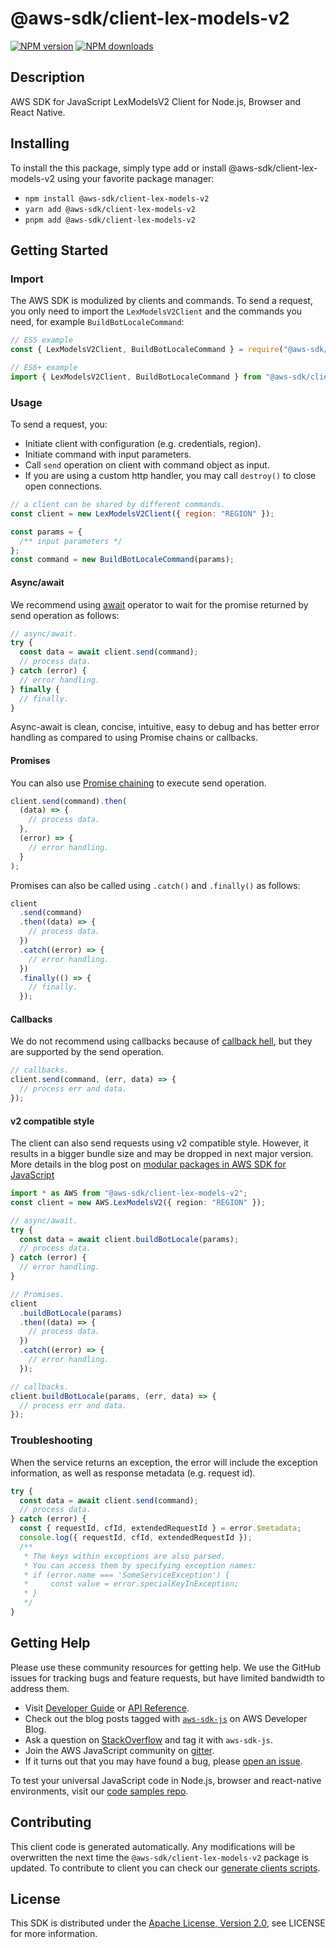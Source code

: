 # @aws-sdk/client-lex-models-v2

[![NPM version](https://img.shields.io/npm/v/@aws-sdk/client-lex-models-v2/latest.svg)](https://www.npmjs.com/package/@aws-sdk/client-lex-models-v2)
[![NPM downloads](https://img.shields.io/npm/dm/@aws-sdk/client-lex-models-v2.svg)](https://www.npmjs.com/package/@aws-sdk/client-lex-models-v2)

## Description

AWS SDK for JavaScript LexModelsV2 Client for Node.js, Browser and React Native.

<p></p>

## Installing

To install the this package, simply type add or install @aws-sdk/client-lex-models-v2
using your favorite package manager:

- `npm install @aws-sdk/client-lex-models-v2`
- `yarn add @aws-sdk/client-lex-models-v2`
- `pnpm add @aws-sdk/client-lex-models-v2`

## Getting Started

### Import

The AWS SDK is modulized by clients and commands.
To send a request, you only need to import the `LexModelsV2Client` and
the commands you need, for example `BuildBotLocaleCommand`:

```js
// ES5 example
const { LexModelsV2Client, BuildBotLocaleCommand } = require("@aws-sdk/client-lex-models-v2");
```

```ts
// ES6+ example
import { LexModelsV2Client, BuildBotLocaleCommand } from "@aws-sdk/client-lex-models-v2";
```

### Usage

To send a request, you:

- Initiate client with configuration (e.g. credentials, region).
- Initiate command with input parameters.
- Call `send` operation on client with command object as input.
- If you are using a custom http handler, you may call `destroy()` to close open connections.

```js
// a client can be shared by different commands.
const client = new LexModelsV2Client({ region: "REGION" });

const params = {
  /** input parameters */
};
const command = new BuildBotLocaleCommand(params);
```

#### Async/await

We recommend using [await](https://developer.mozilla.org/en-US/docs/Web/JavaScript/Reference/Operators/await)
operator to wait for the promise returned by send operation as follows:

```js
// async/await.
try {
  const data = await client.send(command);
  // process data.
} catch (error) {
  // error handling.
} finally {
  // finally.
}
```

Async-await is clean, concise, intuitive, easy to debug and has better error handling
as compared to using Promise chains or callbacks.

#### Promises

You can also use [Promise chaining](https://developer.mozilla.org/en-US/docs/Web/JavaScript/Guide/Using_promises#chaining)
to execute send operation.

```js
client.send(command).then(
  (data) => {
    // process data.
  },
  (error) => {
    // error handling.
  }
);
```

Promises can also be called using `.catch()` and `.finally()` as follows:

```js
client
  .send(command)
  .then((data) => {
    // process data.
  })
  .catch((error) => {
    // error handling.
  })
  .finally(() => {
    // finally.
  });
```

#### Callbacks

We do not recommend using callbacks because of [callback hell](http://callbackhell.com/),
but they are supported by the send operation.

```js
// callbacks.
client.send(command, (err, data) => {
  // process err and data.
});
```

#### v2 compatible style

The client can also send requests using v2 compatible style.
However, it results in a bigger bundle size and may be dropped in next major version. More details in the blog post
on [modular packages in AWS SDK for JavaScript](https://aws.amazon.com/blogs/developer/modular-packages-in-aws-sdk-for-javascript/)

```ts
import * as AWS from "@aws-sdk/client-lex-models-v2";
const client = new AWS.LexModelsV2({ region: "REGION" });

// async/await.
try {
  const data = await client.buildBotLocale(params);
  // process data.
} catch (error) {
  // error handling.
}

// Promises.
client
  .buildBotLocale(params)
  .then((data) => {
    // process data.
  })
  .catch((error) => {
    // error handling.
  });

// callbacks.
client.buildBotLocale(params, (err, data) => {
  // process err and data.
});
```

### Troubleshooting

When the service returns an exception, the error will include the exception information,
as well as response metadata (e.g. request id).

```js
try {
  const data = await client.send(command);
  // process data.
} catch (error) {
  const { requestId, cfId, extendedRequestId } = error.$metadata;
  console.log({ requestId, cfId, extendedRequestId });
  /**
   * The keys within exceptions are also parsed.
   * You can access them by specifying exception names:
   * if (error.name === 'SomeServiceException') {
   *     const value = error.specialKeyInException;
   * }
   */
}
```

## Getting Help

Please use these community resources for getting help.
We use the GitHub issues for tracking bugs and feature requests, but have limited bandwidth to address them.

- Visit [Developer Guide](https://docs.aws.amazon.com/sdk-for-javascript/v3/developer-guide/welcome.html)
  or [API Reference](https://docs.aws.amazon.com/AWSJavaScriptSDK/v3/latest/index.html).
- Check out the blog posts tagged with [`aws-sdk-js`](https://aws.amazon.com/blogs/developer/tag/aws-sdk-js/)
  on AWS Developer Blog.
- Ask a question on [StackOverflow](https://stackoverflow.com/questions/tagged/aws-sdk-js) and tag it with `aws-sdk-js`.
- Join the AWS JavaScript community on [gitter](https://gitter.im/aws/aws-sdk-js-v3).
- If it turns out that you may have found a bug, please [open an issue](https://github.com/aws/aws-sdk-js-v3/issues/new/choose).

To test your universal JavaScript code in Node.js, browser and react-native environments,
visit our [code samples repo](https://github.com/aws-samples/aws-sdk-js-tests).

## Contributing

This client code is generated automatically. Any modifications will be overwritten the next time the `@aws-sdk/client-lex-models-v2` package is updated.
To contribute to client you can check our [generate clients scripts](https://github.com/aws/aws-sdk-js-v3/tree/main/scripts/generate-clients).

## License

This SDK is distributed under the
[Apache License, Version 2.0](http://www.apache.org/licenses/LICENSE-2.0),
see LICENSE for more information.
